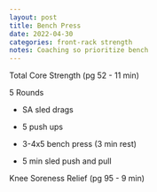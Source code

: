 ```yaml
---
layout: post
title: Bench Press
date: 2022-04-30
categories: front-rack strength
notes: Coaching so prioritize bench
---
```

Total Core Strength (pg 52 - 11 min)

5 Rounds
* SA sled drags
* 5 push ups

* 3-4x5 bench press (3 min rest)
* 5 min sled push and pull

Knee Soreness Relief (pg 95 - 9 min)